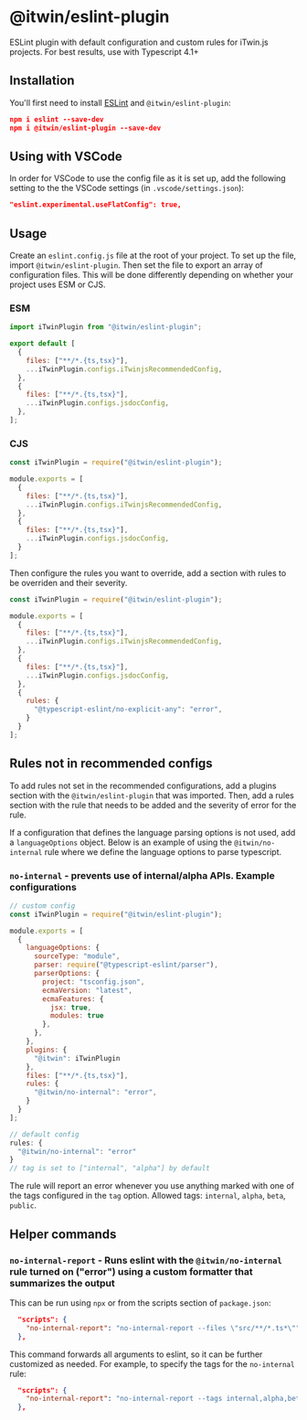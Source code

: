 # @itwin/eslint-plugin

ESLint plugin with default configuration and custom rules for iTwin.js projects. For best results, use with Typescript 4.1+

## Installation

You'll first need to install [ESLint](http://eslint.org) and `@itwin/eslint-plugin`:

```json
npm i eslint --save-dev
npm i @itwin/eslint-plugin --save-dev
```

## Using with VSCode

In order for VSCode to use the config file as it is set up, add the following setting to the the VSCode settings (in `.vscode/settings.json`):

```json
"eslint.experimental.useFlatConfig": true,
```

## Usage

Create an `eslint.config.js` file at the root of your project. To set up the file, import `@itwin/eslint-plugin`. Then set the file to export an array of configuration files. This will be done differently depending on whether your project uses ESM or CJS.

### ESM
```javascript
import iTwinPlugin from "@itwin/eslint-plugin";

export default [
  {
    files: ["**/*.{ts,tsx}"],
    ...iTwinPlugin.configs.iTwinjsRecommendedConfig,
  },
  {
    files: ["**/*.{ts,tsx}"],
    ...iTwinPlugin.configs.jsdocConfig,
  },
];
```
### CJS
```javascript
const iTwinPlugin = require("@itwin/eslint-plugin");

module.exports = [
  {
    files: ["**/*.{ts,tsx}"],
    ...iTwinPlugin.configs.iTwinjsRecommendedConfig,
  },
  {
    files: ["**/*.{ts,tsx}"],
    ...iTwinPlugin.configs.jsdocConfig,
  }
];
```

Then configure the rules you want to override, add a section with rules to be overriden and their severity.

```javascript
const iTwinPlugin = require("@itwin/eslint-plugin");

module.exports = [
  {
    files: ["**/*.{ts,tsx}"],
    ...iTwinPlugin.configs.iTwinjsRecommendedConfig,
  },
  {
    files: ["**/*.{ts,tsx}"],
    ...iTwinPlugin.configs.jsdocConfig,
  },
  {
    rules: {
      "@typescript-eslint/no-explicit-any": "error",
    }
  }
];
```

## Rules not in recommended configs

To add rules not set in the recommended configurations, add a plugins section with the `@itwin/eslint-plugin` that was imported. Then, add a rules section with the rule that needs to be added and the severity of error for the rule. 

If a configuration that defines the language parsing options is not used, add a `languageOptions` object. Below is an example of using the `@itwin/no-internal` rule where we define the language options to parse typescript.

### `no-internal` - prevents use of internal/alpha APIs. Example configurations

```javascript
// custom config
const iTwinPlugin = require("@itwin/eslint-plugin");

module.exports = [
  {
    languageOptions: {
      sourceType: "module",
      parser: require("@typescript-eslint/parser"),
      parserOptions: {
        project: "tsconfig.json",
        ecmaVersion: "latest",
        ecmaFeatures: {
          jsx: true,
          modules: true
        },
      },
    },
    plugins: {
      "@itwin": iTwinPlugin
    },
    files: ["**/*.{ts,tsx}"],
    rules: {
      "@itwin/no-internal": "error",
    }
  }
];
```

```javascript
// default config
rules: {
  "@itwin/no-internal": "error"
}
// tag is set to ["internal", "alpha"] by default
```

The rule will report an error whenever you use anything marked with one of the tags configured in the `tag` option.
Allowed tags: `internal`, `alpha`, `beta`, `public`.

## Helper commands

### `no-internal-report` - Runs eslint with the `@itwin/no-internal` rule turned on ("error") using a custom formatter that summarizes the output

This can be run using `npx` or from the scripts section of `package.json`:

```json
  "scripts": {
    "no-internal-report": "no-internal-report --files \"src/**/*.ts*\""
  },

```

This command forwards all arguments to eslint, so it can be further customized as needed. For example, to specify the tags for the `no-internal` rule:

```json
  "scripts": {
    "no-internal-report": "no-internal-report --tags internal,alpha,beta --files \"src/**/*.ts*\""
  },

```
